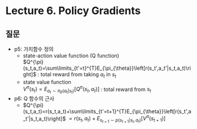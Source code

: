 # Lecture 6. Policy Gradients

## 질문
- p5: 가치함수 정의
  - state-action value function (Q function)    
    $Q^{\pi}(s_t,a_t)=\sum\limits_{t'=t}^{T}E_{\pi_{\theta}}\left[r(s_t',a_t'|s_t,a_t)\right]$ : total reward from taking $a_t$ in $s_t$      
  - state value function   
    $V^{\pi}(s_t)=E_{a_t\sim\pi_{\theta}(a_t|s_t)}\left[Q^{\pi}(s_t,a_t)\right]$ : total reward from  $s_t$   
- p6: Q 함수의 근사
  - $Q^{\pi}(s_t,a_t)=r(s_t,a_t)+\sum\limits_{t'=t+1}^{T}E_{\pi_{\theta}}\left[r(s_t',a_t'|s_t,a_t)\right]$
    $= r(s_t,a_t)+E_{s_{t+1}\sim p(s_{t+1}|s_t,a_t)}\left[V^{\pi}(s_{t+1})\right]$
